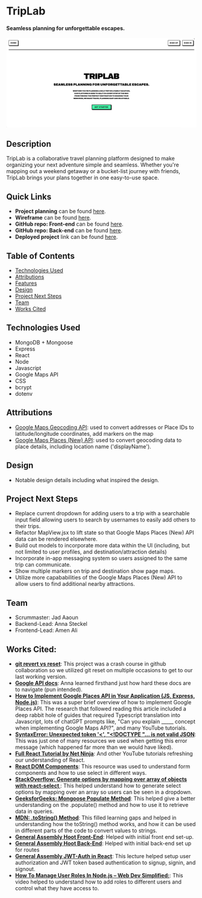 # TripLab

#### Seamless planning for unforgettable escapes.
<img src="public/images/triplab.png" alt="TripLab Home Page"/>

## Description
TripLab is a collaborative travel planning platform designed to make organizing your next adventure simple and seamless. Whether you're mapping out a weekend getaway or a bucket-list journey with friends, TripLab brings your plans together in one easy-to-use space.

## Quick Links
* **Project planning** can be found [here](https://trello.com/b/epUCcSl0/travel-app).
* **Wireframe** can be found [here](https://lucid.app/lucidchart/bcf47620-83d2-4df6-97f1-8463e40dfd30/edit?invitationId=inv_9ebe864a-4e20-4917-ae79-88fcaa82c609&page=0_0#).
* **GitHub repo: Front-end** can be found [here](https://github.com/JadAoun1/travel-companion-frontend).
* **GitHub repo: Back-end** can be found [here](https://github.com/JadAoun1/travel-companion-backend).
* **Deployed project** link can be found [here](https://triplabapp.netlify.app/).

## Table of Contents
* [Technologies Used](#technologiesused)
* [Attributions](#attributions)
* [Features](#features)
* [Design](#design)
* [Project Next Steps](#nextsteps)
* [Team](#team)
* [Works Cited](#workscited)

## <a name="technologiesused"></a>Technologies Used
* MongoDB + Mongoose
* Express
* React
* Node
* Javascript
* Google Maps API
* CSS
* bcrypt
* dotenv

## <a name="attributions"></a>Attributions
* [Google Maps Geocoding API](https://developers.google.com/maps/documentation/geocoding): used to convert addresses or Place IDs to latitude/longitude coordinates, add markers on the map
* [Google Maps Places (New) API](https://developers.google.com/maps/documentation/places/web-service/op-overview): used to convert geocoding data to place details, including location name ('displayName').
<!-- This section should include links to any external resources (such as libraries or assets) you used to develop your application that require attribution. You can exclude this section if it does not apply to your application. -->

## <a name="design"></a>Design
* Notable design details including what inspired the design.

## <a name="nextsteps"></a>Project Next Steps
* Replace current dropdown for adding users to a trip with a searchable input field allowing users to search by usernames to easily add others to their trips. 
* Refactor MapView.jsx to lift state so that Google Maps Places (New) API data can be rendered elsewhere.
* Build out models to incorporate more data within the UI (including, but not limited to user profiles, and destination/attraction details)
* Incorporate in-app messaging system so users assigned to the same trip can communicate. 
* Show multiple markers on trip and destination show page maps. 
* Utilize more capababilities of the Google Maps Places (New) API to allow users to find additional nearby attractions.

## <a name="Team"></a>Team
* Scrummaster: Jad Aaoun
* Backend-Lead: Anna Steckel
* Frontend-Lead: Amen Ali

## <a name="workscited"></a>Works Cited:
* **[git revert vs reset](https://medium.com/@halilatilla/git-revert-and-reset-understanding-their-purpose-and-differences-d11a913e288)**: This project was a crash course in github collaboration so we utilized git reset on multiple occasions to get to our last working version.
* **[Google API docs](https://developers.google.com/maps)**: Anna learned firsthand just how hard these docs are to navigate (pun intended).
* **[How to Implement Google Places API in Your Application (JS, Express, Node.js)](https://medium.com/swlh/how-to-implement-google-places-api-in-your-application-js-express-node-js-97b16da24835)**: This was a super brief overview of how to implement Google Places API. The research that followed reading this article included a deep rabbit hole of guides that required Typescript translation into Javascript, lots of chatGPT prompts like, "Can you explain _____ concept when implementing Google Maps API?", and many YouTube tutorials. 
* **[SyntaxError: Unexpected token '<', "<!DOCTYPE "... is not valid JSON](https://stackoverflow.com/questions/73359274/syntaxerror-unexpected-token-doctype-is-not-valid-json)**: This was just one of many resources we used when getting this error message (which happened far more than we would have liked). 
* **[Full React Tutorial by Net Ninja](https://www.youtube.com/watch?v=PHaECbrKgs0)**: And other YouTube tutorials refreshing our understanding of React.
* **[React DOM Components](https://react.dev/reference/react-dom/components)**: This resource was used to understand form components and how to use select in different ways.  
* **[StackOverflow: Generate options by mapping over array of objects with react-select ](https://stackoverflow.com/questions/55173409/generate-options-by-mapping-over-array-of-objects-with-react-select/55173797#55173797)**: This helped understand how to generate select options by mapping over an array so users can be seen in a dropdown.  
* **[GeeksforGeeks: Mongoose Populate Method](https://www.geeksforgeeks.org/mongoose-populate-method/)**: This helped give a better understanding on the .populate() method and how to use it to retrieve data in queries. 
* **[MDN: .toString() Method](https://developer.mozilla.org/en-US/docs/Web/JavaScript/Reference/Global_Objects/Object/toString)**: This filled learning gaps and helped in understanding how the toString() method works, and how it can be used in different parts of the code to convert values to strings.
* **[General Assembly Hoot Front-End](https://pages.git.generalassemb.ly/modular-curriculum-all-courses/react-hoot-front-end/setup/)**: Helped with initial front end set-up. 
* **[General Assembly Hoot Back-End](https://pages.git.generalassemb.ly/modular-curriculum-all-courses/express-api-hoot-back-end/create-hoot/)**: Helped with initial back-end set up for routes 
* **[General Assembly JWT-Auth in React](https://pages.git.generalassemb.ly/modular-curriculum-all-courses/jwt-authentication-in-react/setup/)**: This lecture helped setup user authorization and JWT token based authentication to signup, signin, and signout.
* **[How To Manage User Roles In Node.js – Web Dev Simplified:](https://www.youtube.com/watch?v=jI4K7L-LI58&ab_channel=WebDevSimplified)**: This video helped to understand how to add roles to different users and control what they have access to.